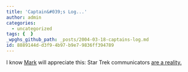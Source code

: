 ```yaml
---
title: 'Captain&#039;s Log...'
author: admin
categories:
  - uncategorized
tags: {  }
_wpghs_github_path: _posts/2004-03-18-captains-log.md
id: 8889144d-d3f9-4b97-b9e7-9836ff394789
---
```

<p>I know <a href="http://duke.usask.ca/~che434/mark/">Mark</a> will appreciate this:  Star Trek communicators <a href="http://www.forbes.com/technology/2004/03/16/cx_ah_0316chips.html">are a reality.</a></p>
